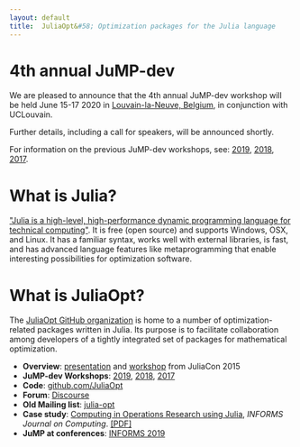 ```yaml
---
layout: default
title:  JuliaOpt&#58; Optimization packages for the Julia language
---
```


# 4th annual JuMP-dev

We are pleased to announce that the 4th annual JuMP-dev workshop will be held
June 15-17 2020 in [Louvain-la-Neuve, Belgium](https://goo.gl/maps/fyxqevrKn76nvhwq9),
in conjunction with UCLouvain.

Further details, including a call for speakers, will be announced shortly.

For information on the previous JuMP-dev workshops, see: [2019](meetings/santiago2019/), [2018](meetings/bordeaux2018/), [2017](meetings/mit2017/).

# What is Julia?
["Julia is a high-level, high-performance dynamic programming language for technical computing"](http://julialang.org). It is free (open source) and supports Windows, OSX, and Linux. It has a familiar syntax, works well with external libraries, is fast, and has advanced language features like metaprogramming that enable interesting possibilities for optimization software.

# What is JuliaOpt?
The [JuliaOpt GitHub organization](https://github.com/JuliaOpt) is home to a number of optimization-related packages written in Julia. Its purpose is to facilitate collaboration among developers of a tightly integrated set of packages for mathematical optimization.

- **Overview**: [presentation](https://www.youtube.com/watch?v=7LNeR299q88) and [workshop](https://www.youtube.com/watch?v=nnL7yLMVu6c) from JuliaCon 2015
- **JuMP-dev Workshops**: [2019](meetings/santiago2019/), [2018](meetings/bordeaux2018/), [2017](meetings/mit2017/)
- **Code**: [github.com/JuliaOpt](http://github.com/JuliaOpt)
- **Forum**: [Discourse](https://discourse.julialang.org/c/domain/opt)
- **Old Mailing list**: [julia-opt](https://groups.google.com/forum/#!forum/julia-opt)
- **Case study**: [Computing in Operations Research using Julia](http://dx.doi.org/10.1287/ijoc.2014.0623), *INFORMS Journal on Computing*. [[PDF]](http://arxiv.org/abs/1312.1431)
- **JuMP at conferences**: [INFORMS 2019](conferences/informs_2019)
<br><br>
